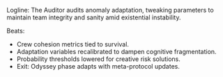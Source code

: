 ﻿---
series: 5
novella: 3
file: S5N3_IntA
type: interlude
label: A
pov: Auditor
setting: Room-not-room â€“ anomaly audit
word_target_min: 801
word_target_max: 1299
status: outline
---
Logline: The Auditor audits anomaly adaptation, tweaking parameters to maintain team integrity and sanity amid existential instability.

Beats:
- Crew cohesion metrics tied to survival.
- Adaptation variables recalibrated to dampen cognitive fragmentation.
- Probability thresholds lowered for creative risk solutions.
- Exit: Odyssey phase adapts with meta-protocol updates.